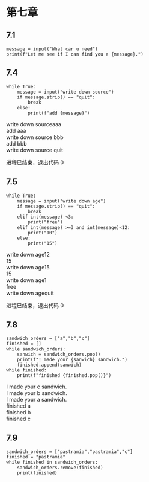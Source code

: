 #  第七章
##  7.1  
```
message = input("What car u need")
print(f"Let me see if I can find you a {message}.")
```
##  7.4  
```
while True:
    message = input("write down source")
    if message.strip() == "quit":
        break
    else:
        print(f"add {message}")
```
write down sourceaaa  
add aaa  
write down source bbb  
add  bbb  
write down source quit  

进程已结束，退出代码 0  
##  7.5
```
while True:
    message = input("write down age")
    if message.strip() == "quit":
        break
    elif int(message) <3:
        print("free")
    elif int(message) >=3 and int(message)<12:
        print("10")
    else:
        print("15")
```
write down age12  
15  
write down age15  
15  
write down age1  
free  
write down agequit  

进程已结束，退出代码 0
##  7.8
```
sandwich_orders = ["a","b","c"]
finished = []
while sandwich_orders:
    sanwich = sandwich_orders.pop()
    print(f"I made your {sanwich} sandwich.")
    finished.append(sanwich)
while finished:
    print(f"finished {finished.pop()}")
```
I made your c sandwich.  
I made your b sandwich.  
I made your a sandwich.  
finished a  
finished b  
finished c  
##  7.9
```
sandwich_orders = ["pastramia","pastramia","c"]
finished = "pastramia"
while finished in sandwich_orders:
    sandwich_orders.remove(finished)
    print(finished)
```
